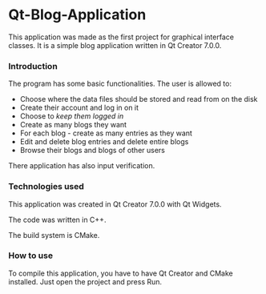 # Qt-Blog-Application
This application was made as the first project for graphical interface classes. It is a simple blog application written in Qt Creator 7.0.0.

### Introduction

The program has some basic functionalities. The user is allowed to:

* Choose where the data files should be stored and read from on the disk
* Create their account and log in on it
* Choose to _keep them logged in_
* Create as many blogs they want
* For each blog - create as many entries as they want
* Edit and delete blog entries and delete entire blogs
* Browse their blogs and blogs of other users

There application has also input verification.

### Technologies used

This application was created in Qt Creator 7.0.0 with Qt Widgets.

The code was written in C++.

The build system is CMake.

### How to use

To compile this application, you have to have Qt Creator and CMake installed.
Just open the project and press Run.
